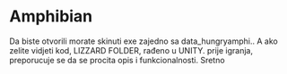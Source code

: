 # Amphibian
Da biste otvorili morate skinuti exe zajedno sa data_hungryamphi.. A ako zelite vidjeti kod, LIZZARD FOLDER, rađeno u UNITY.
prije igranja, preporucuje se da se procita opis i funkcionalnosti.
Sretno 
